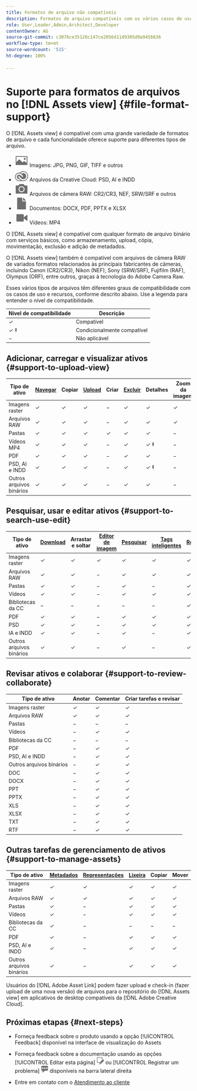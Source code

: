 ```yaml
---
title: Formatos de arquivo não compatíveis
description: Formatos de arquivo compatíveis com os vários casos de uso do  [!DNL Assets view]
role: User,Leader,Admin,Architect,Developer
contentOwner: AG
source-git-commit: c3076ce35128c147ce2056d11d9305d9a9456636
workflow-type: tm+mt
source-wordcount: '515'
ht-degree: 100%

---
```


# Suporte para formatos de arquivos no [!DNL Assets view] {#file-format-support}

O [!DNL Assets view] é compatível com uma grande variedade de formatos de arquivo e cada funcionalidade oferece suporte para diferentes tipos de arquivo.

* ![ícone de tipo de arquivo de imagem](assets/image-icon.svg) Imagens: JPG, PNG, GIF, TIFF e outros
* ![ícone do tipo da creative cloud](assets/creative-cloud-files.svg) Arquivos da Creative Cloud: PSD, AI e INDD
* ![ícone de tipo de câmera](assets/camera-icon.svg) Arquivos de câmera RAW: CR2/CR3, NEF, SRW/SRF e outros
* ![ícone de tipo de arquivo do documento](assets/document-icon.svg) Documentos: DOCX, PDF, PPTX e XLSX
* ![ícone de tipo de arquivo de vídeo](assets/video-icon.svg) Vídeos: MP4

O [!DNL Assets view] é compatível com qualquer formato de arquivo binário com serviços básicos, como armazenamento, upload, cópia, movimentação, exclusão e adição de metadados.

O [!DNL Assets view] também é compatível com arquivos de câmera RAW de variados formatos relacionados às principais fabricantes de câmeras, incluindo Canon (CR2/CR3), Nikon (NEF), Sony (SRW/SRF), Fujifilm (RAF), Olympus (ORF), entre outros, graças à tecnologia do Adobe Camera Raw.

Esses vários tipos de arquivos têm diferentes graus de compatibilidade com os casos de uso e recursos, conforme descrito abaixo. Use a legenda para entender o nível de compatibilidade.

| Nível de compatibilidade | Descrição |
|-------------------|-------------------------|
| ✓ | Compatível |
| ✓ ‡ | Condicionalmente compatível |
| − | Não aplicável |

## Adicionar, carregar e visualizar ativos {#support-to-upload-view}

<!-- TBD: For AEM, AI files require the PDF option to be selected when saving the AI file.
-->

| Tipo de ativo | [Navegar](/help/assets/navigate-assets-view.md) | Copiar | [Upload](/help/assets/add-delete-assets-view.md) | Criar | [Excluir](/help/assets/add-delete-assets-view.md#delete-assets) | Detalhes | Zoom da imagem | [Visualizado recentemente](/help/assets/navigate-assets-view.md) |
|-------------------|----------|----------|----------|----------|----------|-------------------|------------|-----------------|
| Imagens raster | ✓ | ✓ | ✓ | − | ✓ | ✓ | ✓ | ✓ |
| Arquivos RAW | ✓ | ✓ | ✓ | − | ✓ | ✓ | ✓ | ✓ |
| Pastas | ✓ | ✓ | ✓ | ✓ | ✓ | ✓ | − | − |
| Vídeos MP4 | ✓ | ✓ | ✓ | − | ✓ | ✓ ‡ | − | ✓ |
| PDF | ✓ | ✓ | ✓ | − | ✓ | ✓ | − | ✓ |
| PSD, AI e INDD | ✓ | ✓ | ✓ | − | ✓ | ✓ ‡ | − | ✓ |
| Outros arquivos binários | ✓ | ✓ | ✓ | − | ✓ | ✓ | − | ✓ |

<!-- Hiding CC Libraries (considered beta) as per PM feedback.
| CC Libraries  | &#10003; | &minus;  | &#10003; | &#10003; | &#10003; | &#10003; | &minus;    | &minus;         |
-->

## Pesquisar, usar e editar ativos {#support-to-search-use-edit}

| Tipo de ativo | [Download](/help/assets/manage-organize-assets-view.md#download) | Arrastar e soltar | [Editor de imagem](/help/assets/edit-images-assets-view.md) | [Pesquisar](/help/assets/search-assets-view.md) | [Tags inteligentes](/help/assets/metadata-assets-view.md#tags) | [Renomear](/help/assets/manage-organize-assets-view.md) | [Versões](/help/assets/manage-organize-assets-view.md#versions-of-assets) |
|---------------|----------|---------------|--------------|----------|------------|----------|----------|
| Imagens raster | ✓ | ✓ | ✓ | ✓ | ✓ | ✓ | ✓ |
| Arquivos RAW | ✓ | ✓ | − | ✓ | ✓ | ✓ | ✓ | ✓ |
| Pastas | ✓ | ✓ | − | ✓ | − | ✓ | ✓ |
| Vídeos | ✓ | ✓ | − | ✓ | ✓ | ✓ | ✓ |
| Bibliotecas da CC | − | − | − | − | − | ✓ | ✓ |
| PDF | ✓ | ✓ | − | ✓ | ✓ | ✓ | ✓ |
| PSD | ✓ | ✓ | − | ✓ | ✓ | ✓ | ✓ |
| IA e INDD | ✓ | ✓ | − | ✓ | − | ✓ | ✓ |
| Outros arquivos binários | ✓ | ✓ | − | ✓ | − | ✓ | ✓ |


## Revisar ativos e colaborar {#support-to-review-collaborate}

| Tipo de ativo | Anotar | Comentar | Criar tarefas e revisar |
|---------------|----------|----------|-------------------------|
| Imagens raster | ✓ | ✓ | ✓ |
| Arquivos RAW | ✓ | ✓ | ✓ |
| Pastas | − | − | − |
| Vídeos | − | ✓ | ✓ |
| Bibliotecas da CC | − | − | − |
| PDF | − | ✓ | ✓ |
| PSD, AI e INDD | − | ✓ | ✓ |
| Outros arquivos binários | − | ✓ | ✓ |
| DOC | − | ✓ | ✓ |
| DOCX | − | ✓ | ✓ |
| PPT | − | ✓ | ✓ |
| PPTX | − | ✓ | ✓ |
| XLS | − | ✓ | ✓ |
| XLSX | − | ✓ | ✓ |
| TXT | − | ✓ | ✓ |
| RTF | − | ✓ | ✓ |

## Outras tarefas de gerenciamento de ativos {#support-to-manage-assets}

| Tipo de ativo | [Metadados](/help/assets/metadata-assets-view.md) | [Representações](/help/assets/add-delete-assets-view.md#renditions) | [Lixeira](/help/assets/add-delete-assets-view.md#delete-assets) | Copiar | Mover |
|---------------|-------------------|------------|----------|----------|----------|
| Imagens raster | ✓ | ✓ | ✓ | ✓ | ✓ |
| Arquivos RAW | ✓ | ✓ | ✓ | ✓ | ✓ |
| Pastas | ✓ | − | ✓ | ✓ | ✓ |
| Vídeos | ✓ | − | ✓ | ✓ | ✓ |
| Bibliotecas da CC | ✓ | − | − | − | − |
| PDF | ✓ | − | ✓ | ✓ | ✓ |
| PSD, AI e INDD | ✓ | − | ✓ | ✓ | ✓ |
| Outros arquivos binários | ✓ | − | ✓ | ✓ | ✓ |

Usuários do [!DNL Adobe Asset Link] podem fazer upload e check-in (fazer upload de uma nova versão) de arquivos para o repositório do [!DNL Assets view] em aplicativos de desktop compatíveis da [!DNL Adobe Creative Cloud].

<!-- TBD: Saving the template table separately for later use.
| Asset type    | Features |
|---------------|----------|
| Raster images |          |
| Folders       |          |
| Videos        |          |
| CC Libraries  |          |
| PDF files     |          |
| PSD           |          |
| AI            |          |
| INDD          |          |

>[!MORELIKETHIS]
>
>* []()
-->

## Próximas etapas {#next-steps}

* Forneça feedback sobre o produto usando a opção [!UICONTROL Feedback] disponível na interface de visualização do Assets

* Forneça feedback sobre a documentação usando as opções [!UICONTROL Editar esta página] ![editar a página](assets/do-not-localize/edit-page.png) ou [!UICONTROL Registrar um problema] ![criar um problema do GitHub](assets/do-not-localize/github-issue.png) disponíveis na barra lateral direita

* Entre em contato com o [Atendimento ao cliente](https://experienceleague.adobe.com/?support-solution=General&amp;lang=pt-BR#support)

